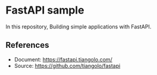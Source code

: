 # FastAPI sample

In this repository, Building simple applications with FastAPI.

## References

- Document: https://fastapi.tiangolo.com/
- Source: https://github.com/tiangolo/fastapi

